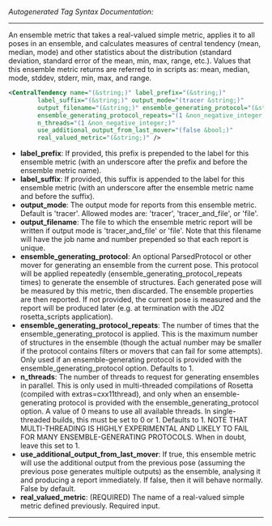 <!-- THIS IS AN AUTOGENERATED FILE: Don't edit it directly, instead change the schema definition in the code itself. -->

_Autogenerated Tag Syntax Documentation:_

---
An ensemble metric that takes a real-valued simple metric, applies it to all poses in an ensemble, and calculates measures of central tendency (mean, median, mode) and other statistics about the distribution (standard deviation, standard error of the mean, min, max, range, etc.).  Values that this ensemble metric returns are referred to in scripts as: mean, median, mode, stddev, stderr, min, max, and range.

```xml
<CentralTendency name="(&string;)" label_prefix="(&string;)"
        label_suffix="(&string;)" output_mode="(tracer &string;)"
        output_filename="(&string;)" ensemble_generating_protocol="(&string;)"
        ensemble_generating_protocol_repeats="(1 &non_negative_integer;)"
        n_threads="(1 &non_negative_integer;)"
        use_additional_output_from_last_mover="(false &bool;)"
        real_valued_metric="(&string;)" />
```

-   **label_prefix**: If provided, this prefix is prepended to the label for this ensemble metric (with an underscore after the prefix and before the ensemble metric name).
-   **label_suffix**: If provided, this suffix is appended to the label for this ensemble metric (with an underscore after the ensemble metric name and before the suffix).
-   **output_mode**: The output mode for reports from this ensemble metric.  Default is 'tracer'.  Allowed modes are: 'tracer', 'tracer_and_file', or 'file'.
-   **output_filename**: The file to which the ensemble metric report will be written if output mode is 'tracer_and_file' or 'file'.  Note that this filename will have the job name and number prepended so that each report is unique.
-   **ensemble_generating_protocol**: An optional ParsedProtocol or other mover for generating an ensemble from the current pose.  This protocol will be applied repeatedly (ensemble_generating_protocol_repeats times) to generate the ensemble of structures.  Each generated pose will be measured by this metric, then discarded.  The ensemble properties are then reported.  If not provided, the current pose is measured and the report will be produced later (e.g. at termination with the JD2 rosetta_scripts application).
-   **ensemble_generating_protocol_repeats**: The number of times that the ensemble_generating_protocol is applied.  This is the maximum number of structures in the ensemble (though the actual number may be smaller if the protocol contains filters or movers that can fail for some attempts).  Only used if an ensemble-generating protocol is provided with the ensemble_generating_protocol option.  Defaults to 1.
-   **n_threads**: The number of threads to request for generating ensembles in parallel.  This is only used in multi-threaded compilations of Rosetta (compiled with extras=cxx11thread), and only when an ensemble-generating protocol is provided with the ensemble_generating_protocol option.  A value of 0 means to use all available threads.  In single-threaded builds, this must be set to 0 or 1.  Defaults to 1.  NOTE THAT MULTI-THREADING IS HIGHLY EXPERIMENTAL AND LIKELY TO FAIL FOR MANY ENSEMBLE-GENERATING PROTOCOLS.  When in doubt, leave this set to 1.
-   **use_additional_output_from_last_mover**: If true, this ensemble metric will use the additional output from the previous pose (assuming the previous pose generates multiple outputs) as the ensemble, analysing it and producing a report immediately.  If false, then it will behave normally.  False by default.
-   **real_valued_metric**: (REQUIRED) The name of a real-valued simple metric defined previously.  Required input.

---
